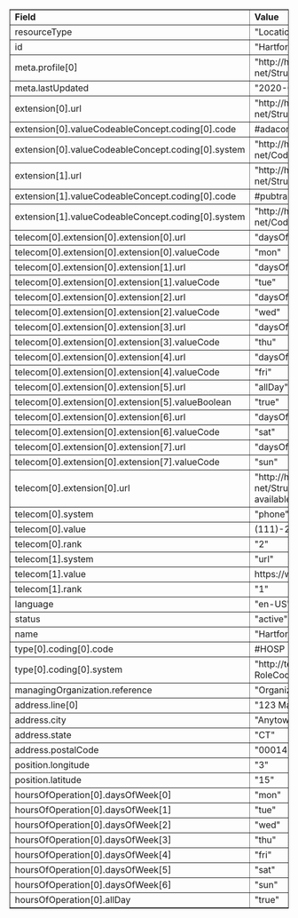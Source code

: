 <table border="1"><tr><td><b>Field</b></td><td><b>Value</b></td></tr>
<tr><td>resourceType</td><td>
"Location"
</td></tr>
<tr><td>id</td><td>
"HartfordHospitalLocation2"
</td></tr>
<tr><td>meta.profile[0]</td><td>"http://hl7.org/fhir/us/davinci-pdex-plan-net/StructureDefinition/plannet-Location"</td></tr>
<tr><td>meta.lastUpdated</td><td>
"2020-07-07T13:26:22.0314215+00:00"
</td></tr>
<tr><td>extension[0].url</td><td>
"http://hl7.org/fhir/us/davinci-pdex-plan-net/StructureDefinition/accessibility"
</td></tr>
<tr><td>extension[0].valueCodeableConcept.coding[0].code</td><td>
#adacomp
</td></tr>
<tr><td>extension[0].valueCodeableConcept.coding[0].system</td><td>
"http://hl7.org/fhir/us/davinci-pdex-plan-net/CodeSystem/AccessibilityCS"
</td></tr>
<tr><td>extension[1].url</td><td>
"http://hl7.org/fhir/us/davinci-pdex-plan-net/StructureDefinition/accessibility"
</td></tr>
<tr><td>extension[1].valueCodeableConcept.coding[0].code</td><td>
#pubtrans
</td></tr>
<tr><td>extension[1].valueCodeableConcept.coding[0].system</td><td>
"http://hl7.org/fhir/us/davinci-pdex-plan-net/CodeSystem/AccessibilityCS"
</td></tr>
<tr><td>telecom[0].extension[0].extension[0].url</td><td>
"daysOfWeek"
</td></tr>
<tr><td>telecom[0].extension[0].extension[0].valueCode</td><td>
"mon"
</td></tr>
<tr><td>telecom[0].extension[0].extension[1].url</td><td>
"daysOfWeek"
</td></tr>
<tr><td>telecom[0].extension[0].extension[1].valueCode</td><td>
"tue"
</td></tr>
<tr><td>telecom[0].extension[0].extension[2].url</td><td>
"daysOfWeek"
</td></tr>
<tr><td>telecom[0].extension[0].extension[2].valueCode</td><td>
"wed"
</td></tr>
<tr><td>telecom[0].extension[0].extension[3].url</td><td>
"daysOfWeek"
</td></tr>
<tr><td>telecom[0].extension[0].extension[3].valueCode</td><td>
"thu"
</td></tr>
<tr><td>telecom[0].extension[0].extension[4].url</td><td>
"daysOfWeek"
</td></tr>
<tr><td>telecom[0].extension[0].extension[4].valueCode</td><td>
"fri"
</td></tr>
<tr><td>telecom[0].extension[0].extension[5].url</td><td>
"allDay"
</td></tr>
<tr><td>telecom[0].extension[0].extension[5].valueBoolean</td><td>
"true"
</td></tr>
<tr><td>telecom[0].extension[0].extension[6].url</td><td>
"daysOfWeek"
</td></tr>
<tr><td>telecom[0].extension[0].extension[6].valueCode</td><td>
"sat"
</td></tr>
<tr><td>telecom[0].extension[0].extension[7].url</td><td>
"daysOfWeek"
</td></tr>
<tr><td>telecom[0].extension[0].extension[7].valueCode</td><td>
"sun"
</td></tr>
<tr><td>telecom[0].extension[0].url</td><td>
"http://hl7.org/fhir/us/davinci-pdex-plan-net/StructureDefinition/contactpoint-availabletime"
</td></tr>
<tr><td>telecom[0].system</td><td>
"phone"
</td></tr>
<tr><td>telecom[0].value</td><td>
(111)-222-3333
</td></tr>
<tr><td>telecom[0].rank</td><td>
"2"
</td></tr>
<tr><td>telecom[1].system</td><td>
"url"
</td></tr>
<tr><td>telecom[1].value</td><td>
https://www.hgh.com
</td></tr>
<tr><td>telecom[1].rank</td><td>
"1"
</td></tr>
<tr><td>language</td><td>
"en-US"
</td></tr>
<tr><td>status</td><td>
"active"
</td></tr>
<tr><td>name</td><td>
"Hartford Hospital Location 2"
</td></tr>
<tr><td>type[0].coding[0].code</td><td>
#HOSP
</td></tr>
<tr><td>type[0].coding[0].system</td><td>
"http://terminology.hl7.org/CodeSystem/v3-RoleCode"
</td></tr>
<tr><td>managingOrganization.reference</td><td>
"Organization/HartfordGeneralHospital"
</td></tr>
<tr><td>address.line[0]</td><td>"123 Main Street"</td></tr>
<tr><td>address.city</td><td>
"Anytown"
</td></tr>
<tr><td>address.state</td><td>
"CT"
</td></tr>
<tr><td>address.postalCode</td><td>
"00014-1234"
</td></tr>
<tr><td>position.longitude</td><td>
"3"
</td></tr>
<tr><td>position.latitude</td><td>
"15"
</td></tr>
<tr><td>hoursOfOperation[0].daysOfWeek[0]</td><td>"mon"</td></tr>
<tr><td>hoursOfOperation[0].daysOfWeek[1]</td><td>"tue"</td></tr>
<tr><td>hoursOfOperation[0].daysOfWeek[2]</td><td>"wed"</td></tr>
<tr><td>hoursOfOperation[0].daysOfWeek[3]</td><td>"thu"</td></tr>
<tr><td>hoursOfOperation[0].daysOfWeek[4]</td><td>"fri"</td></tr>
<tr><td>hoursOfOperation[0].daysOfWeek[5]</td><td>"sat"</td></tr>
<tr><td>hoursOfOperation[0].daysOfWeek[6]</td><td>"sun"</td></tr>
<tr><td>hoursOfOperation[0].allDay</td><td>
"true"
</td></tr>
</table>
